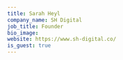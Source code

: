 ```yaml
---
title: Sarah Heyl
company_name: SH Digital
job_title: Founder
bio_image: 
website: https://www.sh-digital.co/
is_guest: true
---
```


